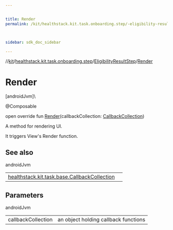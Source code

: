 ```yaml
---


title: Render
permalink: /kit/healthstack.kit.task.onboarding.step/-eligibility-result-step/-render.html



sidebar: sdk_doc_sidebar

---
```



//[kit](/kit.html)/[healthstack.kit.task.onboarding.step](../index.html)/[EligibilityResultStep](index.html)/[Render](-render.html)



# Render



[androidJvm]\




@Composable



open override fun [Render](-render.html)(callbackCollection: [CallbackCollection](../../healthstack.kit.task.base/-callback-collection/index.html))



A method for rendering UI.



It triggers View's Render function.



## See also


androidJvm

| | |
|---|---|
| [healthstack.kit.task.base.CallbackCollection](../../healthstack.kit.task.base/-callback-collection/index.html) |  |



## Parameters


androidJvm

| | |
|---|---|
| callbackCollection | an object holding callback functions |






